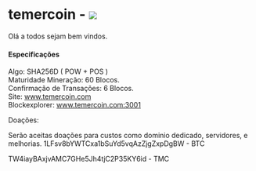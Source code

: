 # temercoin   - <img src="https://travis-ci.org/temercoin/temercoin.svg?branch=master" />

Olá a todos sejam bem vindos.

<b><h4>Especificações</h4></b>

Algo: SHA256D ( POW + POS ) <br>
Maturidade Mineração: 60 Blocos.<br>
Confirmação de Transações: 6 Blocos.<br>
Site: www.temercoin.com<br>
Blockexplorer: www.temercoin.com:3001<br>


Doações:

Serão aceitas doações para custos como dominio dedicado, servidores, e melhorias.
1LFsv8bYWTCxa1bSuYd5vqAzZjgZxpDgBW - BTC

TW4iayBAxjvAMC7GHe5Jh4tjC2P35KY6id - TMC
